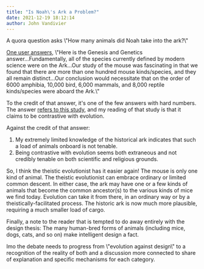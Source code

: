 ```yaml
---
title: "Is Noah\'s Ark a Problem?"
date: 2021-12-19 18:12:14
author: John Vandivier
---
```




<!-- wp:paragraph -->
<p>A quora question asks \"How many animals did Noah take into the ark?\"</p>
<!-- /wp:paragraph -->

<!-- wp:paragraph -->
<p><a href=\"https://www.quora.com/How-many-animals-did-Noah-take-into-the-ark/answer/John-Smith-59415?ch=10&amp;oid=251798565&amp;share=891d156e&amp;srid=NjjuE&amp;target_type=answer\">One user answers</a>, \"Here is the Genesis and Genetics answer...Fundamentally, all of the species currently defined by modern science were on the Ark...Our study of the mouse was fascinating in that we found that there are more than one hundred mouse kinds/species, and they all remain distinct...Our conclusion would necessitate that on the order of 6000 amphibia, 10,000 bird, 6,000 mammals, and 8,000 reptile kinds/species were aboard the Ark.\"</p>
<!-- /wp:paragraph -->

<!-- wp:paragraph -->
<p>To the credit of that answer, it's one of the few answers with hard numbers. The answer <a href=\"https://www.genesisandgenetics.org/Mouse_Kinds_62Species.pdf\">refers to this study</a>, and my reading of that study is that it claims to be contrastive with evolution.</p>
<!-- /wp:paragraph -->

<!-- wp:paragraph -->
<p>Against the credit of that answer:</p>
<!-- /wp:paragraph -->

<!-- wp:list {\"ordered\":true} -->
<ol><li>My extremely limited knowledge of the historical ark indicates that such a load of animals onboard is not tenable.</li><li>Being contrastive with evolution seems both extraneous and not credibly tenable on both scientific and religious grounds.</li></ol>
<!-- /wp:list -->

<!-- wp:paragraph -->
<p>So, I think the theistic evolutionist has it easier again! The mouse is only one kind of animal. The theistic evolutionist can embrace ordinary or limited common descent. In either case, the ark may have one or a few kinds of animals that become the common ancestor(s) to the various kinds of mice we find today. Evolution can take it from there, in an ordinary way or by a theistically-facilitated process. The historic ark is now much more plausible, requiring a much smaller load of cargo.</p>
<!-- /wp:paragraph -->

<!-- wp:paragraph -->
<p>Finally, a note to the reader that is tempted to do away entirely with the design thesis: The many human-bred forms of animals (including mice, dogs, cats, and so on) make intelligent design a fact.</p>
<!-- /wp:paragraph -->

<!-- wp:paragraph -->
<p>Imo the debate needs to progress from \"evolution against design\" to a recognition of the reality of both and a discussion more connected to share of explanation and specific mechanisms for each category.</p>
<!-- /wp:paragraph -->